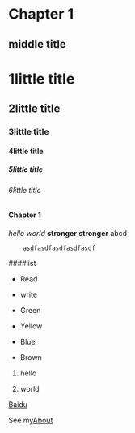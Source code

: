 Chapter 1
=========

middle title
-----------

# 1little title
## 2little title
### 3little title
#### 4little title
##### 5little title
###### 6little title

#### Chapter 1 

*hello world*
**stronger**
__stronger__
        abcd

        asdfasdfasdfasdfasdf


####list

* Read

* write

+ Green

+ Yellow

- Blue

- Brown

1. hello 

2. world

[Baidu](http://www.baidu.com)

See my[About](./second.md)


